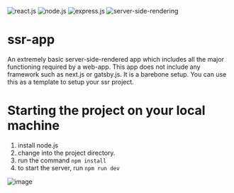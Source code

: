 <p>
  <img src="https://img.shields.io/badge/client-React.js-blue" alt="react.js" />
  <img src="https://img.shields.io/badge/server-node.js-green" alt="node.js" />
  <img src="https://img.shields.io/badge/server--framework-Express-lightgrey" alt="express.js" />
  <img src="https://img.shields.io/badge/server--side---rendering-red" alt="server-side-rendering" />
</p>

# ssr-app
An extremely basic server-side-rendered app which includes all the major functioning required by a web-app.
This app does not include any framework such as next.js or gatsby.js. It is a barebone setup. You can use this as a template to setup your ssr project.

# Starting the project on your local machine
1. install node.js
2. change into the project directory.
3. run the command ``` npm install ```
4. to start the server, run ``` npm run dev ```

![image](https://drive.google.com/uc?export=view&id=1UUToCaRdtOFwJ_WucXsnnzb3DipSgsck)
